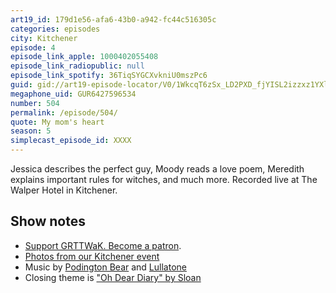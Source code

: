 ```yaml
---
art19_id: 179d1e56-afa6-43b0-a942-fc44c516305c
categories: episodes
city: Kitchener
episode: 4
episode_link_apple: 1000402055408
episode_link_radiopublic: null
episode_link_spotify: 36TiqSYGCXvkniU0mszPc6
guid: gid://art19-episode-locator/V0/1WkcqT6zSx_LD2PXD_fjYISL2izzxz1YXlt-Yx4_WIw
megaphone_uid: GUR6427596534
number: 504
permalink: /episode/504/
quote: My mom's heart
season: 5
simplecast_episode_id: XXXX
---
```


Jessica describes the perfect guy, Moody reads a love poem, Meredith explains important rules for witches, and much more. Recorded live at The Walper Hotel in Kitchener.

## Show notes
* [Support GRTTWaK. Become a patron](https://grownupsreadthingstheywroteaskids.com/support/?utm_source=podcast&utm_medium=referral&utm_campaign=504).
* [Photos from our Kitchener event](https://www.facebook.com/media/set/?set=a.10155627458338600.1073741911.121054468599&type=1&l=c225973e30)
* Music by [Podington Bear](https://geo.itunes.apple.com/us/artist/podington-bear/id250459572?at=10lR7u&mt=1&app=music) and [Lullatone](https://geo.itunes.apple.com/us/artist/lullatone/id34467705?at=10lR7u&mt=1&app=music)
* Closing theme is ["Oh Dear Diary" by Sloan](http://sloan.spinshop.com/details/9850)